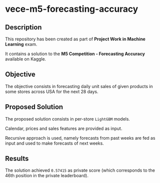 # vece-m5-forecasting-accuracy
 
## Description
This repository has been created as part of **Project Work in Machine Learning** exam.

It contains a solution to the **M5 Competition - Forecasting Accuracy** available on Kaggle.


## Objective
The objective consists in forecasting daily unit sales of given products in some stores across USA for the next 28 days.

## Proposed Solution
The proposed solution consists in per-store `LightGBM` models.

Calendar, prices and sales features are provided as input. 

Recursive approach is used, namely forecasts from past weeks are fed as input and used to make forecasts of next weeks.

## Results

The solution achieved `0.57415` as private score (which corresponds to the 46th position in the private leaderboard).
  



